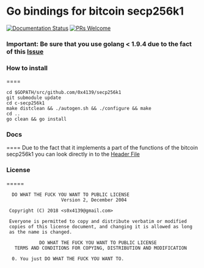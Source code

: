 Go bindings for bitcoin secp256k1
======
[![Documentation Status](https://readthedocs.org/projects/ansicolortags/badge/?version=latest)](http://ansicolortags.readthedocs.io/?badge=latest) [![PRs Welcome](https://img.shields.io/badge/PRs-welcome-brightgreen.svg?style=flat-square)](http://makeapullrequest.com)


### Important: Be sure that you use golang < 1.9.4 due to the fact of this [Issue](https://github.com/golang/go/issues/23739)

### How to install
====
```
cd $GOPATH/src/github.com/0x4139/secp256k1
git submodule update
cd c-secp256k1
make distclean && ./autogen.sh && ./configure && make
cd ..
go clean && go install
```


### Docs
====
Due to the fact that it implements a part of the functions of the bitcoin secp256k1 you can look directly in to the 
[Header File](https://github.com/bitcoin-core/secp256k1/blob/3087bc4d75ec17287e71a36bda5df52a9ab8d854/include/secp256k1.h)

### License
=====

````
  DO WHAT THE FUCK YOU WANT TO PUBLIC LICENSE
                    Version 2, December 2004

 Copyright (C) 2018 <s0x4139@gmail.com>

 Everyone is permitted to copy and distribute verbatim or modified
 copies of this license document, and changing it is allowed as long
 as the name is changed.

            DO WHAT THE FUCK YOU WANT TO PUBLIC LICENSE
   TERMS AND CONDITIONS FOR COPYING, DISTRIBUTION AND MODIFICATION

  0. You just DO WHAT THE FUCK YOU WANT TO.
````